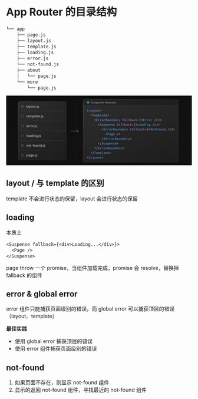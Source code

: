 # App Router 的目录结构

```
└── app
    ├── page.js
    ├── layout.js
    ├── template.js
    ├── loading.js
    ├── error.js
    └── not-found.js
    ├── about
    │   └── page.js
    └── more
        └── page.js
```

![preview.jpg](./images/preview.jpg)

## layout / 与 template 的区别

template 不会进行状态的保留，layout 会进行状态的保留

## loading

本质上

```tsx
<Suspense fallback={<div>Loading...</div>}>
  <Page />
</Suspense>
```

page throw 一个 promise，当组件加载完成，promise 会 resolve，替换掉 fallback 的组件

## error & global error

error 组件只能捕获页面级别的错误，而 global error 可以捕获顶层的错误（layout、template）

**最佳实践**

- 使用 global error 捕获顶层的错误
- 使用 error 组件捕获页面级别的错误

## not-found

1. 如果页面不存在，则显示 not-found 组件
2. 显示的返回 not-found 组件，寻找最近的 not-found 组件
